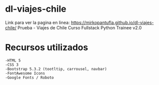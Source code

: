 # dl-viajes-chile
Link para ver la pagina en linea: https://mirkopantufla.github.io/dl-viajes-chile/
Prueba - Viajes de Chile
Curso Fullstack Python Trainee v2.0

# Recursos utilizados
```
-HTML 5
-CSS 3
-Bootstrap 5.3.2 (tootltip, carrousel, navbar)
-FontAwesome Icons
-Google Fonts / Roboto
```
